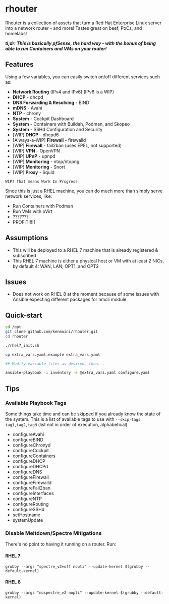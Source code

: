 # rhouter

Rhouter is a collection of assets that turn a Red Hat Enterprise Linux server into a network router - and more!  Tastes great on beef, PoCs, and homelabs!

***tl;dr: This is basically pfSense, the hard way - with the bonus of being able to run Containers and VMs on your router!***

## Features

Using a few variables, you can easily switch on/off different services such as:

- **Network Routing** (IPv4 and IPv6) (IPv6 is a WIP)
- **DHCP** - dhcpd
- **DNS Forwarding & Resolving** - BIND
- **mDNS** - Avahi
- **NTP** - chrony
- **System** - Cockpit Dashboard
- **System** - Containers with Buildah, Podman, and Skopeo
- **System** - SSHd Configuration and Security
- [WIP] **DHCP** - dhcpd6
- [Always-a-WIP] **Firewall** - firewalld
- [WIP] **Firewall** - fail2ban (uses EPEL, not supported)
- [WIP] **VPN** - OpenVPN
- [WIP] **UPnP** - upnpd
- [WIP] **Monitoring** - ntop/ntopng
- [WIP] **Monitoring** - Snort
- [WIP] **Proxy** - Squid

`WIP? That means Work In Progress`

Since this is just a RHEL machine, you can do much more than simply serve network services, like:

- Run Containers with Podman
- Run VMs with oVirt
- ???????
- PROFIT!!!!1

## Assumptions

- This will be deployed to a RHEL 7 machine that is already registered & subscribed
- This RHEL 7 machine is either a physical host or VM with at least 2 NICs, by default 4: WAN, LAN, OPT1, and OPT2

## Issues

- Does not work on RHEL 8 at the moment because of some issues with Ansible expecting different packages for nmcli module

## Quick-start

```bash
cd /opt
git clone github.com/kenmoini/rhouter.git
cd rhouter

./rhel7_init.sh

cp extra_vars.yaml.example extra_vars.yaml

## Modify variable files as desired, then...

ansible-playbook -i inventory -e @extra_vars.yaml configure.yaml
```

## Tips

### Available Playbook Tags

Some things take time and can be skipped if you already know the state of the system.  This is a list of available tags to use with `--skip-tags tag1,tag2,tagN` (list not in order of execution, alphabetical)

- configureAvahi
- configureBIND
- configureChronyd
- configureCockpit
- configureContainers
- configureDHCP
- configureDHCPd
- configureDNS
- configureFirewall
- configureFirewalld
- configureFail2ban
- configureInterfaces
- configureNTP
- configureRouting
- configureSSHd
- setHostname
- systemUpdate

### Disable Meltdown/Spectre Mitigations

There's no point to having it running on a router.  Run:

#### RHEL 7
`grubby --args "spectre_v2=off nopti" --update-kernel $(grubby --default-kernel)`

#### RHEL 8
`grubby --args "nospectre_v2 nopti" --update-kernel $(grubby --default-kernel)`

